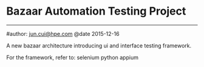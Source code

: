 # Bazaar Automation Testing Project #
------------------------------------------------------
#author: jun.cui@hpe.com
@date 2015-12-16

A new bazaar architecture introducing ui and interface testing framework.

For the framework, refer to: selenium  python  appium